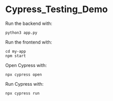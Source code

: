# Cypress_Testing_Demo

Run the backend with:

```
python3 app.py
```

Run the frontend with:

```
cd my-app
npm start
```

Open Cypress with:

```
npx cypress open
```

Run Cypress with:

```
npx cypress run
```
